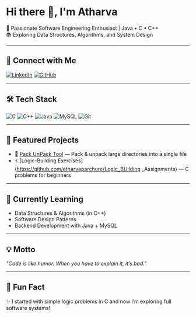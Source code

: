# Hi there 👋, I'm Atharva  

🚀 Passionate Software Engineering Enthusiast | Java • C • C++  
📚 Exploring Data Structures, Algorithms, and System Design  

---

## 🔗 Connect with Me
[![LinkedIn](https://img.shields.io/badge/LinkedIn-Profile-blue?style=for-the-badge&logo=linkedin)](https://www.linkedin.com/in/atharva-parchure/)
[![GitHub](https://img.shields.io/github/followers/atharvaparchure?label=Follow&style=for-the-badge&logo=github)](https://github.com/atharvaparchure)

---

## 🛠️ Tech Stack
![C](https://img.shields.io/badge/-C-00599C?style=flat&logo=c&logoColor=white)
![C++](https://img.shields.io/badge/-C++-00599C?style=flat&logo=cplusplus&logoColor=white)
![Java](https://img.shields.io/badge/-Java-007396?style=flat&logo=java&logoColor=white)
![MySQL](https://img.shields.io/badge/-MySQL-4479A1?style=flat&logo=mysql&logoColor=white)
![Git](https://img.shields.io/badge/-Git-F05032?style=flat&logo=git&logoColor=white)

---

## 🚀 Featured Projects
- 🔐 [Pack UnPack Tool](https://github.com/atharvaparchure/Pack-UnPack) — Pack & unpack large directories into a single file  
- ⚡ [Logic-Building Exercises](https://github.com/atharvaparchure/Logic_BUilding _Assignments) — C problems for beginners  

---

## 📖 Currently Learning
- Data Structures & Algorithms (in C++)  
- Software Design Patterns  
- Backend Development with Java + MySQL  

---

## 💡 Motto
*"Code is like humor. When you have to explain it, it’s bad."*  

---

## 🎯 Fun Fact
✨ I started with simple logic problems in C and now I’m exploring full software systems!  
